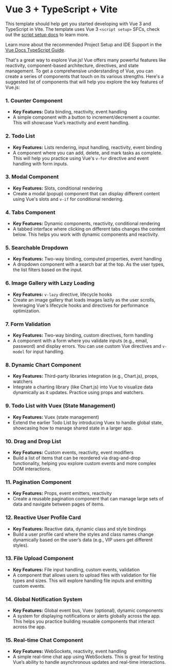 # Vue 3 + TypeScript + Vite

This template should help get you started developing with Vue 3 and TypeScript in Vite. The template uses Vue 3 `<script setup>` SFCs, check out the [script setup docs](https://v3.vuejs.org/api/sfc-script-setup.html#sfc-script-setup) to learn more.

Learn more about the recommended Project Setup and IDE Support in the [Vue Docs TypeScript Guide](https://vuejs.org/guide/typescript/overview.html#project-setup).


That's a great way to explore Vue.js! Vue offers many powerful features like reactivity, component-based architecture, directives, and state management. To get a comprehensive understanding of Vue, you can create a series of components that touch on its various strengths. Here's a suggested list of components that will help you explore the key features of Vue.js:

### 1. **Counter Component**
   - **Key Features:** Data binding, reactivity, event handling
   - A simple component with a button to increment/decrement a counter. This will showcase Vue’s reactivity and event handling.

### 2. **Todo List**
   - **Key Features:** Lists rendering, input handling, reactivity, event binding
   - A component where you can add, delete, and mark tasks as complete. This will help you practice using Vue's `v-for` directive and event handling with form inputs.

### 3. **Modal Component**
   - **Key Features:** Slots, conditional rendering
   - Create a modal (popup) component that can display different content using Vue's slots and `v-if` for conditional rendering.

### 4. **Tabs Component**
   - **Key Features:** Dynamic components, reactivity, conditional rendering
   - A tabbed interface where clicking on different tabs changes the content below. This helps you work with dynamic components and reactivity.

### 5. **Searchable Dropdown**
   - **Key Features:** Two-way binding, computed properties, event handling
   - A dropdown component with a search bar at the top. As the user types, the list filters based on the input.

### 6. **Image Gallery with Lazy Loading**
   - **Key Features:** `v-lazy` directive, lifecycle hooks
   - Create an image gallery that loads images lazily as the user scrolls, leveraging Vue's lifecycle hooks and directives for performance optimization.

### 7. **Form Validation**
   - **Key Features:** Two-way binding, custom directives, form handling
   - A component with a form where you validate inputs (e.g., email, password) and display errors. You can use custom Vue directives and `v-model` for input handling.

### 8. **Dynamic Chart Component**
   - **Key Features:** Third-party libraries integration (e.g., Chart.js), props, watchers
   - Integrate a charting library (like Chart.js) into Vue to visualize data dynamically as it updates. Practice using props and watchers.

### 9. **Todo List with Vuex (State Management)**
   - **Key Features:** Vuex (state management)
   - Extend the earlier Todo List by introducing Vuex to handle global state, showcasing how to manage shared state in a larger app.

### 10. **Drag and Drop List**
   - **Key Features:** Custom events, reactivity, event modifiers
   - Build a list of items that can be reordered via drag-and-drop functionality, helping you explore custom events and more complex DOM interactions.

### 11. **Pagination Component**
   - **Key Features:** Props, event emitters, reactivity
   - Create a reusable pagination component that can manage large sets of data and navigate between pages of items.

### 12. **Reactive User Profile Card**
   - **Key Features:** Reactive data, dynamic class and style bindings
   - Build a user profile card where the styles and class names change dynamically based on the user’s data (e.g., VIP users get different styles).

### 13. **File Upload Component**
   - **Key Features:** File input handling, custom events, validation
   - A component that allows users to upload files with validation for file types and sizes. This will explore handling file inputs and emitting custom events.

### 14. **Global Notification System**
   - **Key Features:** Global event bus, Vuex (optional), dynamic components
   - A system for displaying notifications or alerts globally across the app. This helps you practice building reusable components that interact across the app.

### 15. **Real-time Chat Component**
   - **Key Features:** WebSockets, reactivity, event handling
   - A simple real-time chat app using WebSockets. This is great for testing Vue’s ability to handle asynchronous updates and real-time interactions.
